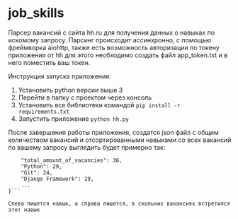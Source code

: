 # job_skills

Парсер вакансий с сайта hh.ru для получения данных о навыках по искомому запросу.
Парсинг происходит ассинхронно, с помощью фреймворка aiohttp, также есть возможность авторизации по токену приложения от hh для этого необходимо создать файл app_token.txt и в него поместить ваш токен.

Инструкция запуска приложения:
1. Установить python версии выше 3
2. Перейти в папку с проектом через консоль
3. Установить все библиотеки командой ```pip install -r requirements.txt```
4. Запустить приложение ```python hh.py```

После завершения работы приложения, создатся json файл с общим количеством вакансий и отсортированными навыками со всех вакансий по вашему запросу
выглядить будет примерно так:

```{
    "total_amount_of_vacancies": 36,
    "Python": 29,
    "Git": 24,
    "Django Framework": 19,
    ...
}```

Слева пишется навык, а справа пишется, в скольких вакансиях встретился этот навык
